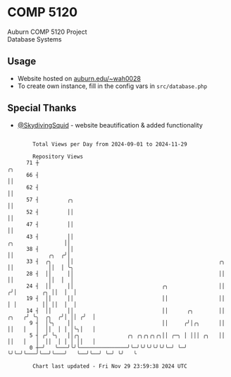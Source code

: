 # COMP 5120
Auburn COMP 5120 Project  
Database Systems

## Usage
- Website hosted on [auburn.edu/~wah0028](https://webhome.auburn.edu/~wah0028/)
- To create own instance, fill in the config vars in `src/database.php`

## Special Thanks
- [@SkydivingSquid](https://github.com/SkydivingSquid) - website beautification & added functionality

```

        Total Views per Day from 2024-09-01 to 2024-11-29

        Repository Views
      71 ┼                                                                                      ╭╮
      66 ┤                                                                                      ││
      62 ┤                                                                                      ││
      57 ┤         ╭╮                                                                           ││
      52 ┤         ││                                                                           ││
      47 ┤         ││                                                                           ││
      43 ┤         ││                                                         ╭╮                ││
      38 ┤         ││                                                         ││           ╭╮  ╭╯│
      33 ┤  ╭╮     ││                                              ╭╮         ││           ││  │ ╰╮
      28 ┤  ││     ││                                              ││         ││           ││  │  │
      24 ┤  ││     ││                            ╭╮                ││        ╭╯│        ╭╮ ││  │  │
      19 ┤  ││     ││                            ││                ││        │ │        ││ ││  │  │
      14 ┤  ││     ││                            ││      ╭╮        ││  ╭╮   ╭╯ ╰╮  ╭╮  ╭╯│ ││ ╭╯  │
       9 ┤  │╰╮    ││                            ││     ╭╯│╭╮      ││  ││   │   │  ││  │ │ │╰╮│   │
       5 ┤ ╭╯ ╰╮   ││╭╮               ╭╮ ╭╮╭╮╭╮╭╮││ ╭─╮ │ │││ ╭╮   ││  ││   │   │  ││  │ │ │ ││   │
       0 ┼─╯   ╰───╯╰╯╰───────────────╯╰─╯╰╯╰╯╰╯╰╯╰─╯ ╰─╯ ╰╯╰─╯╰───╯╰──╯╰───╯   ╰──╯╰──╯ ╰─╯ ╰╯   ╰

        Chart last updated - Fri Nov 29 23:59:38 2024 UTC
        
```
